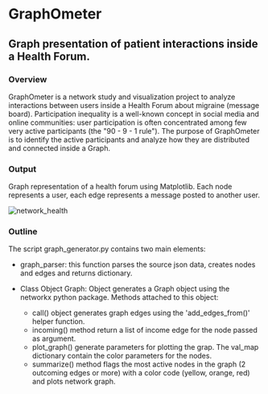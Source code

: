 # GraphOmeter
## Graph presentation of patient interactions inside a Health Forum. 

### Overview 

GraphOmeter is a network study and visualization project to analyze interactions between users inside a Health Forum about migraine (message board). Participation inequality is a well-known concept in social media and online communities: user participation is often concentrated among few very active participants (the "90 - 9 - 1 rule"). The purpose of GraphOmeter is to identify the active participants and analyze how they are distributed and connected inside a Graph. 

### Output 
Graph representation of a health forum using Matplotlib. Each node represents a user, each edge represents a message posted to another user.

![network_health](https://user-images.githubusercontent.com/25650135/36640314-03d8e0fa-19ea-11e8-8bdc-a1f1dfa012e6.PNG)


### Outline 

The script graph_generator.py contains two main elements: 

  * graph_parser: this function parses the source json data, creates nodes and edges and returns dictionary. 

  * Class Object Graph: Object generates a Graph object using the networkx python package. Methods attached to this object: 
     * call() object generates graph edges using the 'add_edges_from()' helper function. 
     * incoming() method return a list of income edge for the node passed as argument.
     * plot_graph() generate parameters for plotting the grap. The val_map dictionary contain the color parameters for the nodes.  
     * summarize() method flags the most active nodes in the graph (2 outcoming edges or more) with a color code (yellow, orange, red)           and plots network graph. 
  
